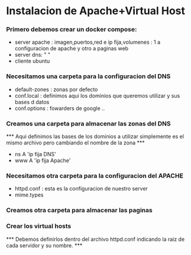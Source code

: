 # Instalacion de Apache+Virtual Host

### Primero debemos crear un docker compose:

 - server apache : imagen,puertos,red e ip fija,volumenes : 1 a configuracion de apache y otro a paginas web
 - server dns:          "  "
 - cliente ubuntu

### Necesitamos una carpeta para la configuracion del DNS

 - default-zones : zonas por defecto
 - conf.local : definimos aqui los dominios que queremos utilizar y sus bases d datos
 - conf.options : fowarders de google ..

### Creamos una carpeta para almacenar las zonas del DNS

*** Aqui definimos las bases de los dominios a utilizar simplemente es el mismo archivo pero cambiando el nombre de la zona ***

- ns A 'ip fija DNS'
- www A 'ip fija Apache'

    
### Necesitamos otra carpeta para la configuracion del APACHE

- httpd.conf : esta es la configuracion de nuestro server
- mime.types

### Creamos otra carpeta para almacenar las paginas

### Crear los virtual hosts

*** Debemos definirlos dentro del archivo httpd.conf indicando la raiz de cada servidor y su nombre. ***
